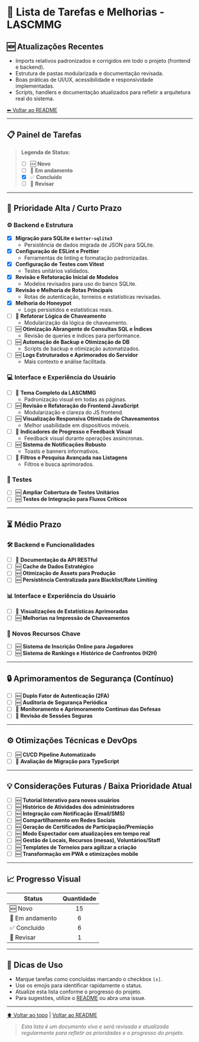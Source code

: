 # 📝 Lista de Tarefas e Melhorias - LASCMMG

## 🆕 Atualizações Recentes

- Imports relativos padronizados e corrigidos em todo o projeto (frontend e backend).
- Estrutura de pastas modularizada e documentação revisada.
- Boas práticas de UI/UX, acessibilidade e responsividade implementadas.
- Scripts, handlers e documentação atualizados para refletir a arquitetura real do sistema.

[⬅ Voltar ao README](README.md)

---

## 📋 Painel de Tarefas

> **Legenda de Status:**
>
> - [ ] 🆕 **Novo**
> - [ ] 🚧 **Em andamento**
> - [x] ✅ **Concluído**
> - [ ] 🔄 **Revisar**

---

## 📅 Prioridade Alta / Curto Prazo

### ⚙️ Backend e Estrutura

- [x] **Migração para SQLite e `better-sqlite3`**
  - Persistência de dados migrada de JSON para SQLite.
- [x] **Configuração de ESLint e Prettier**
  - Ferramentas de linting e formatação padronizadas.
- [x] **Configuração de Testes com Vitest**
  - Testes unitários validados.
- [x] **Revisão e Refatoração Inicial de Modelos**
  - Modelos revisados para uso do banco SQLite.
- [x] **Revisão e Melhoria de Rotas Principais**
  - Rotas de autenticação, torneios e estatísticas revisadas.
- [x] **Melhoria do Honeypot**
  - Logs persistidos e estatísticas reais.
- [ ] 🚧 **Refatorar Lógica de Chaveamento**
  - Modularização da lógica de chaveamento.
- [ ] 🆕 **Otimização Abrangente de Consultas SQL e Índices**
  - Revisão de queries e índices para performance.
- [ ] 🆕 **Automação de Backup e Otimização de DB**
  - Scripts de backup e otimização automatizados.
- [ ] 🆕 **Logs Estruturados e Aprimorados do Servidor**
  - Mais contexto e análise facilitada.

### 💻 Interface e Experiência do Usuário

- [ ] 🚧 **Tema Completo da LASCMMG**
  - Padronização visual em todas as páginas.
- [ ] 🆕 **Revisão e Refatoração do Frontend JavaScript**
  - Modularização e clareza do JS frontend.
- [ ] 🆕 **Visualização Responsiva Otimizada de Chaveamentos**
  - Melhor usabilidade em dispositivos móveis.
- [ ] 🚧 **Indicadores de Progresso e Feedback Visual**
  - Feedback visual durante operações assíncronas.
- [ ] 🆕 **Sistema de Notificações Robusto**
  - Toasts e banners informativos.
- [ ] 🚧 **Filtros e Pesquisa Avançada nas Listagens**
  - Filtros e busca aprimorados.

### 🧪 Testes

- [ ] 🆕 **Ampliar Cobertura de Testes Unitários**
- [ ] 🆕 **Testes de Integração para Fluxos Críticos**

---

## ⏳ Médio Prazo

### 🛠️ Backend e Funcionalidades

- [ ] 🚧 **Documentação da API RESTful**
- [ ] 🆕 **Cache de Dados Estratégico**
- [ ] 🆕 **Otimização de Assets para Produção**
- [ ] 🆕 **Persistência Centralizada para Blacklist/Rate Limiting**

### 📊 Interface e Experiência do Usuário

- [ ] 🚧 **Visualizações de Estatísticas Aprimoradas**
- [ ] 🆕 **Melhorias na Impressão de Chaveamentos**

### 🌟 Novos Recursos Chave

- [ ] 🆕 **Sistema de Inscrição Online para Jogadores**
- [ ] 🆕 **Sistema de Rankings e Histórico de Confrontos (H2H)**

---

## 🔒 Aprimoramentos de Segurança (Contínuo)

- [ ] 🆕 **Duplo Fator de Autenticação (2FA)**
- [ ] 🆕 **Auditoria de Segurança Periódica**
- [ ] 🚧 **Monitoramento e Aprimoramento Contínuo das Defesas**
- [ ] 🚧 **Revisão de Sessões Seguras**

---

## ⚙️ Otimizações Técnicas e DevOps

- [ ] 🆕 **CI/CD Pipeline Automatizado**
- [ ] 🔄 **Avaliação de Migração para TypeScript**

---

## 💡 Considerações Futuras / Baixa Prioridade Atual

- [ ] 🆕 **Tutorial Interativo para novos usuários**
- [ ] 🆕 **Histórico de Atividades dos administradores**
- [ ] 🆕 **Integração com Notificação (Email/SMS)**
- [ ] 🆕 **Compartilhamento em Redes Sociais**
- [ ] 🆕 **Geração de Certificados de Participação/Premiação**
- [ ] 🆕 **Modo Espectador com atualizações em tempo real**
- [ ] 🆕 **Gestão de Locais, Recursos (mesas), Voluntários/Staff**
- [ ] 🆕 **Templates de Torneios para agilizar a criação**
- [ ] 🆕 **Transformação em PWA e otimizações mobile**

---

## 📈 Progresso Visual

| Status      | Quantidade |
|-------------|:----------:|
| 🆕 Novo     | 15         |
| 🚧 Em andamento | 6      |
| ✅ Concluído| 6          |
| 🔄 Revisar  | 1          |

---

## 🏁 Dicas de Uso

- Marque tarefas como concluídas marcando o checkbox `[x]`.
- Use os emojis para identificar rapidamente o status.
- Atualize esta lista conforme o progresso do projeto.
- Para sugestões, utilize o [README](README.md) ou abra uma issue.

---

[⬆ Voltar ao topo](#-lista-de-tarefas-e-melhorias---lascmmg) | [Voltar ao README](README.md)

> _Esta lista é um documento vivo e será revisada e atualizada regularmente para refletir as prioridades e o progresso do projeto._
